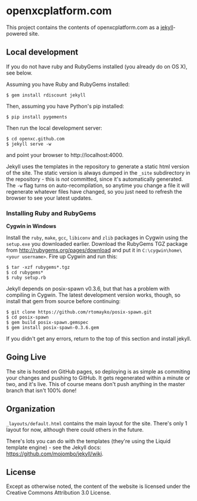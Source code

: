 openxcplatform.com
================

This project contains the contents of openxcplatform.com as a [jekyll][]-powered
site.

[jekyll]: http://jekyllrb.com/

## Local development

If you do not have ruby and RubyGems installed (you already do on OS X), see
below.

Assuming you have Ruby and RubyGems installed:

    $ gem install rdiscount jekyll

Then, assuming you have Python's pip installed:

    $ pip install pygements

Then run the local development server:

    $ cd openxc.github.com
    $ jekyll serve -w

and point your browser to http://localhost:4000.

Jekyll uses the templates in the repository to generate a static html version of
the site. The static version is always dumped in the `_site` subdirectory in the
repository - this is *not* committed, since it's automatically generated. The
`-w` flag turns on auto-recompilation, so anytime you change a file it will
regenerate whatever files have changed, so you just need to refresh the browser
to see your latest updates.

### Installing Ruby and RubyGems

**Cygwin in Windows**

Install the `ruby`, `make`, `gcc`, `libiconv` and `zlib` packages in
Cygwin using the `setup.exe`
you downloaded earlier. Download the RubyGems TGZ package from
http://rubygems.org/pages/download and put it in `C:\cygwin\home\<your
username>`. Fire up Cygwin and run this:

    $ tar -xzf rubygems*.tgz
    $ cd rubygems*
    $ ruby setup.rb

Jekyll depends on posix-spawn v0.3.6, but that has a problem with compiling in
Cygwin. The latest development version works, though, so install that gem from
source before continuing:

    $ git clone https://github.com/rtomayko/posix-spawn.git
    $ cd posix-spawn
    $ gem build posix-spawn.gemspec
    $ gem install posix-spawn-0.3.6.gem

If you didn't get any errors, return to the top of this section and install
jekyll.

## Going Live

The site is hosted on GitHub pages, so deploying is as simple as commiting your
changes and pushing to GitHub. It gets regenerated within a minute or two, and
it's live. This of course means don't push anything in the master branch that
isn't 100% done!

## Organization

`_layouts/default.html` contains the main layout for the site. There's only 1
layout for now, although there could others in the future.

There's lots you can do with the templates (they're using the Liquid template
engine) - see the Jekyll docs: https://github.com/mojombo/jekyll/wiki.

## License

Except as otherwise noted, the content of the website is licensed under the
Creative Commons Attribution 3.0 License.
